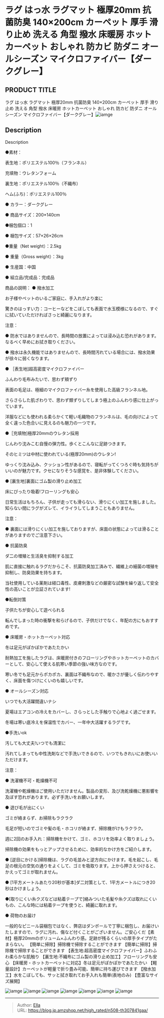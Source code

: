 # ラグ はっ水 ラグマット 極厚20mm 抗菌防臭 140×200cm カーペット 厚手 滑り止め 洗える 角型 撥水 床暖房 ホットカーペット おしゃれ 防カビ 防ダニ オールシーズン マイクロファイバー【ダークグレー】


## PRODUCT TITLE 

ラグ はっ水 ラグマット 極厚20mm 抗菌防臭 140×200cm カーペット 厚手 滑り止め 洗える 角型 撥水 床暖房 ホットカーペット おしゃれ 防カビ 防ダニ オールシーズン マイクロファイバー【ダークグレー】![iamge](https://b2bfiles1.gigab2b.cn/image/wkseller/304/20230908_388722594a7a187ddb6f5fdea11a4bb8.jpg)

## Description

Description

●素材：

表生地：ポリエステル100％（フランネル）

充填物：ウレタンフォーム

裏生地：ポリエステル100％（不織布）

ヘム(ふち)：ポリエステル100％

● カラー：ダークグレー

● 商品サイズ：200×140cm

●梱包個口：1

● 梱包サイズ：57×26×26cm

●重量（Net weight）：2.5kg

● 重量（Gross weight）：3kg

● 生産国：中国

● 組立品/完成品：完成品

商品の説明：
● 撥水加工

お子様やペットのいるご家庭に、手入れがより楽に


驚きのはっすい力：コーヒーなどをこぼしても表面で水玉模様になるので、すぐに拭いていただければさっと綺麗になります。


注意：

● 防水ではありませんので、長時間の放置によっては浸み込む恐れがあります。なるべく早めにお拭き取りください。

● 撥水は永久機能ではありませんので、長時間汚れている場合には、撥水効果が徐々に弱くなります。



● ［表生地]超高密度マイクロファイバー　

ふんわり毛布みたいで、思わず頬ずり


表面の毛足は、極細のマイクロファイバー糸を使用した高級フランネル地。

さらさらした肌ざわりで、思わず類ずりしてしまう極上のふんわり感に仕上がっています。

洋服などにも使われる柔らかくて軽い毛織物のフランネルは、毛の向けによって全く違った色合いに見えるのも魅力の一つです。


●［充填物]極厚20mmのウレタン採用　

じんわり沈みこむ自慢の弾力性。歩くとこんなに足跡つきます。

そのヒミツは中材に使われている(極厚20mm)のウレタン!

ゆっくり沈み込み、クッション性があるので、寝転がってくつろぐ時も気持ちがいいのが魅力です。クセになりそうな感覚を、是非体験してください。


● [裏生地]裏面にゴム製の滑り止め加工

床にぴったり吸着!フローリングも安心


日常生活はもちろん、子供が走っても滑らない、滑りにくい加工を施しました。知らない間にラグがズレて、イライラしてしまうこともありません。


注意：

● 裏面には滑りにくい加工を施しておりますが、床面の状態によっては滑ることがありますのでご注意下さい。


● 抗菌防臭

ダ二の増殖と生活臭を抑制する加工


肌に直接に触れるラグだからこそ、抗菌防臭加工済みで、繊維上の細菌の増殖を抑制し、防臭効果を持ちます。


当社使用している薬剤は経口毒性、皮膚刺激などの厳密な試験を繰り返して安全性の高いことが立証されています!


●転倒対策

子供たちが安心して遊べられる


転んでしまった時の衝撃を和らげるので、子供だけでなく、年配の方にもおすすめです。


● 床暖房・ホットカーペット対応

冬は足元がぽかぽかであたたかい


耐熱加工を施したラグは、床暖房付きのフローリングやホットカーペットのカバーとして、安心して使える肌寒い季節の強い味方なのです。

寒い冬でも足元からポカポカ、裏面は不織布なので、暖かさが優しく伝わりやすく、床面を傷つけにくいのも嬉しいです。


● オールシーズン対応

いつでも大活躍間違いナシ


夏場はエアコンの冷えをカバーし、さらっとした手触りで心地よく過ごせます。

冬場は寒い底冷えを保温性でカバー、一年中大活躍するラグです。


●手洗いok

汚しても大丈夫!いつでも清潔に


汚れてしまっても中性洗剤などで手洗いできるので、いつでもきれいにお使いいただけます。


注意：

● 洗濯機不可・乾燥機不可

洗濯機や乾燥機はご使用いただけません。製品の変形、及び洗乾燥機に悪影響を及ぼす恐れがあります。必ず手洗いをお願いします。



● 遊び毛が出にくい

ゴミが絡まらず、お掃除もラクラク


毛足が短いのでゴミや髪の毛・ホコリが絡まず、掃除機がけもラクラク。


週に2回のお手入れ：掃除機をかけて、ゴミ、ホコリを効率よく取りましょう。

掃除機の効果をもっとアップさせるために、効率的なかけ方をご紹介します。


● [逆目にかける]掃除機は、ラグの毛並みと逆方向にかけます。毛を起こし、毛足の根元の空気の通りをよくして、ゴミを吸取ります。上から押さえつけると、かえってゴミが取れません。

● [1平方メートルあたり20秒が基本]ダ二対策として、1平方メートルにつき20秒はかけましょう。

●[取りにくい糸クズなどは粘着テープで]絡みついた毛髪や糸クズは取れにくいもの、こんな時には粘着テープを使うと、綺麗に取れます。


● 荷物のお届け

一般的なピニール袋梱包ではなく、弊店はダンボールで丁寧に梱包し、お届けいたしますので、ラグに汚れ、傷など付くことがございません。ご安心くだ【素材】極厚20mmのボリューム×ふんわり感。足跡が残るくらいの厚手タイプがたまらない。
【簡単に掃除】掃除機で掃除することができます
【簡単に掃除】掃除機で掃除することができます
【表生地:超高密度マイクロファイバー】ふわふわ柔らかな肌触り
【裏生地:不織布にゴム製の滑り止め加工】フローリングも安心
【床暖房・ホットカーペットに対応】冬は足元がぽかぽかであたたかい
【軽量設計】カーペットが軽量で折り畳み可能、簡単に持ち運びできます
【撥水加工】水をこぼしても、サッと拭き取れてお手入れも簡単(表地のみ)
【豊富なサイズ展開】

![iamge](https://b2bfiles1.gigab2b.cn/image/wkseller/304/20230908_313e42ab07270978a9a7208dc868ac21.jpg)
![iamge](https://b2bfiles1.gigab2b.cn/image/wkseller/304/20230908_b30343c3c3bd1ffa82c645c837dfb6ab.jpg)
![iamge](https://b2bfiles1.gigab2b.cn/image/wkseller/304/20230908_cee9afa3be944bfbc7e8c83493b366d1.jpg)
![iamge](https://b2bfiles1.gigab2b.cn/image/wkseller/304/20230908_39c98065192c5816f2c940a7c4e13ab6.jpg)
![iamge](https://b2bfiles1.gigab2b.cn/image/wkseller/304/20230908_819f7b2afb55034d5ca0b1937499bf65.jpg)
![iamge](https://b2bfiles1.gigab2b.cn/image/wkseller/304/20230908_e2870adec2690b6d7b4e97683a57da75.jpg)
![iamge](nan)


---

> Author: [Ella](https://blog.jp.amzshop.net/)  
> URL: https://blog.jp.amzshop.net/high_rated/n508-th307841gaa/  

